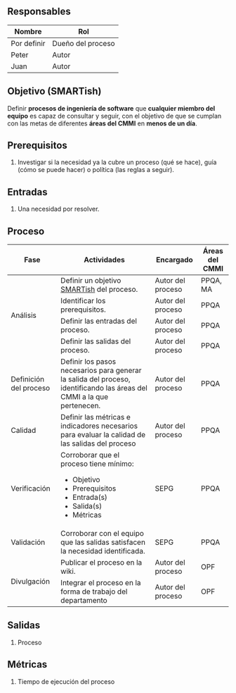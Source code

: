 ## Responsables

Nombre     | Rol
-----------|------------------
Por definir| Dueño del proceso
Peter      | Autor
Juan       | Autor

## Objetivo (SMARTish)
Definir __procesos de ingeniería de software__ que __cualquier miembro del
equipo__  es capaz de consultar y seguir, con el objetivo de que se cumplan con
las metas de diferentes __áreas del CMMI__ en __menos de un día__.

## Prerequisitos
1. Investigar si la necesidad ya la cubre un proceso (qué se hace), guía (cómo se puede hacer) o política (las reglas a seguir).

## Entradas
1. Una necesidad por resolver.

## Proceso

<table>
  <thead>
    <tr>
      <th>Fase</th>
      <th>Actividades</th>
      <th>Encargado</th>
      <th>Áreas del CMMI</th>
    </tr>
  </thead>
  <tbody>
    <tr>
      <td rowspan="4">Análisis</td>
      <td>Definir un objetivo <a href="#">SMARTish</a> del proceso.</td>
      <td>Autor del proceso</td>
      <td>PPQA, MA</td>
    </tr>
    <tr>
      <td>Identificar los prerequisitos.</td>
      <td>Autor del proceso</td>
      <td>PPQA</td>
    </tr>
    <tr>
      <td>Definir las entradas del proceso.</td>
      <td>Autor del proceso</td>
      <td>PPQA</td>
    </tr>
    <tr>
      <td>Definir las salidas del proceso.</td>
      <td>Autor del proceso</td>
      <td>PPQA</td>
    </tr>
    <tr>
      <td>Definición del proceso</td>
      <td>Definir los pasos necesarios para generar la salida del proceso,
      identificando las áreas del CMMI a la que pertenecen.</td>
      <td>Autor del proceso</td>
      <td>PPQA</td>
    </tr>
    <tr>
      <td>Calidad</td>
      <td>Definir las métricas e indicadores necesarios para evaluar la
      calidad de las salidas del proceso</td>
      <td>Autor del proceso</td>
      <td>PPQA</td>
    </tr>
    <tr>
      <td>Verificación</td>
      <td>
        Corroborar que el proceso tiene mínimo:
        <ul>
          <li>Objetivo</li>
          <li>Prerequisitos</li>
          <li>Entrada(s)</li>
          <li>Salida(s)</li>
          <li>Métricas</li>
        </ul>
      </td>
      <td>SEPG</td>
      <td>PPQA</td>
    </tr>
    <tr>
      <td>Validación</td>
      <td>Corroborar con el equipo que las salidas satisfacen la necesidad
      identificada.</td>
      <td>SEPG</td>
      <td>PPQA</td>
    </tr>
    <tr>
      <td rowspan="2">Divulgación</td>
      <td>Publicar el proceso en la wiki.</td>
      <td>Autor del proceso</td>
      <td>OPF</td>
    </tr>
    <tr>
      <td>Integrar el proceso en la forma de trabajo del departamento</td>
      <td>Autor del proceso</td>
      <td>OPF</td>
    </tr>
  </tbody>
</table>

## Salidas
1. Proceso

## Métricas
1. Tiempo de ejecución del proceso
